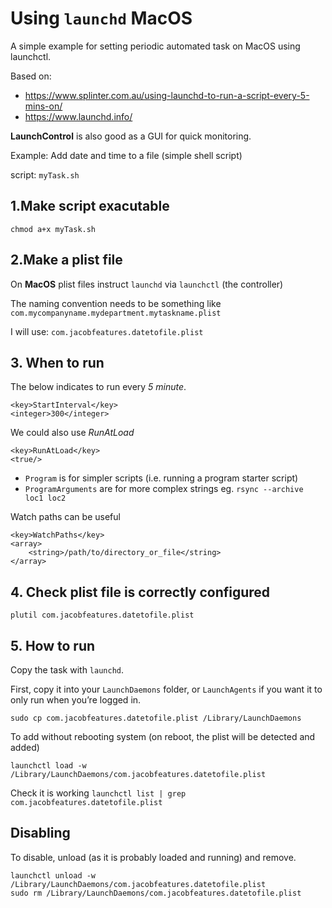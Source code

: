 # Using `launchd` MacOS
A simple example for setting periodic automated task on MacOS using launchctl.

Based on: 
* https://www.splinter.com.au/using-launchd-to-run-a-script-every-5-mins-on/
* https://www.launchd.info/

**LaunchControl** is also good as a GUI for quick monitoring.

Example: Add date and time to a file (simple shell script)

script: `myTask.sh`

## 1.Make script exacutable
`chmod a+x myTask.sh`

## 2.Make a plist file
On **MacOS** plist files instruct `launchd` via `launchctl` (the controller)

The naming convention needs to be something like `com.mycompanyname.mydepartment.mytaskname.plist`

I will use: `com.jacobfeatures.datetofile.plist`

## 3. When to run
The below indicates to run every *5 minute*. 

```
<key>StartInterval</key>
<integer>300</integer>
```
We could also use *RunAtLoad*

```
<key>RunAtLoad</key>
<true/>
```

* `Program` is for simpler scripts (i.e. running a program starter script)
* `ProgramArguments` are for more complex strings eg. `rsync --archive loc1 loc2`

Watch paths can be useful
```
<key>WatchPaths</key>
<array>
	<string>/path/to/directory_or_file</string>
</array>
```

## 4. Check plist file is correctly configured
```
plutil com.jacobfeatures.datetofile.plist
```
## 5. How to run
Copy the task with `launchd`. 

First, copy it into your `LaunchDaemons` folder, or `LaunchAgents` if you want it to only run when you’re logged in.

```
sudo cp com.jacobfeatures.datetofile.plist /Library/LaunchDaemons

```

To add without rebooting system (on reboot, the plist will be detected and added)
```
launchctl load -w /Library/LaunchDaemons/com.jacobfeatures.datetofile.plist
```

Check it is working `launchctl list | grep com.jacobfeatures.datetofile.plist`

## Disabling
To disable, unload (as it is probably loaded and running) and remove. 

```
launchctl unload -w /Library/LaunchDaemons/com.jacobfeatures.datetofile.plist
sudo rm /Library/LaunchDaemons/com.jacobfeatures.datetofile.plist
```